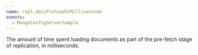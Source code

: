 ```yaml
---
name: repl.docsPreloadInMilliseconds
events:
  - MongoConfigServerSample
---
```


The amount of time spent loading documents as part of the pre-fetch stage of replication, in milliseconds.